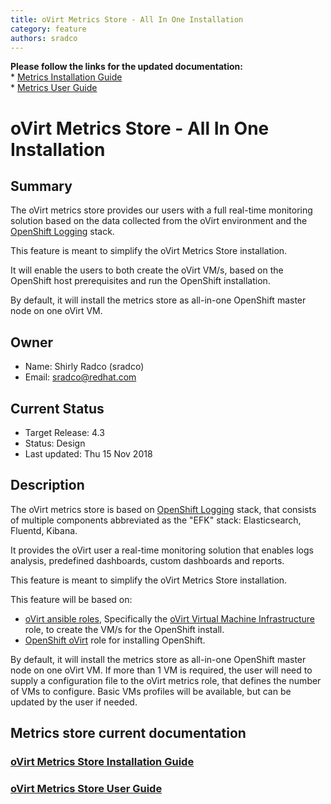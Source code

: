 ```yaml
---
title: oVirt Metrics Store - All In One Installation
category: feature
authors: sradco
---
```

<div class="alert alert-warning">
  <strong>Please follow the links for the updated documentation:</strong>
  <br/>
  * <a href="/documentation/metrics-install-guide/metrics_store_installation_guide.html">Metrics Installation Guide</a>
  <br/>
  * <a href="/documentation/metrics-user-guide/metrics-user-guide.html">Metrics User Guide</a>
</div>

# oVirt Metrics Store - All In One Installation

## Summary

The oVirt metrics store provides our users with a full real-time monitoring solution
based on the data collected from the oVirt environment and the [OpenShift Logging](https://github.com/openshift/origin-aggregated-logging) stack.

This feature is meant to simplify the oVirt Metrics Store installation.

It will enable the users to both create the oVirt VM/s, based on the OpenShift host prerequisites
and run the OpenShift installation.

By default, it will install the metrics store as all-in-one OpenShift master node on one oVirt VM.

## Owner

*   Name: Shirly Radco (sradco)
*   Email: <sradco@redhat.com>

## Current Status

*   Target Release: 4.3
*   Status: Design
*   Last updated: Thu 15 Nov 2018

## Description

The oVirt metrics store is based on [OpenShift Logging](https://github.com/openshift/origin-aggregated-logging) stack, that consists of multiple components abbreviated as the "EFK" stack: Elasticsearch, Fluentd, Kibana.

It provides the oVirt user a real-time monitoring solution that enables logs analysis, predefined dashboards, custom dashboards and reports.

This feature is meant to simplify the oVirt Metrics Store installation.

This feature will be based on:
 - [oVirt ansible roles](https://github.com/oVirt/ovirt-ansible), Specifically the [oVirt Virtual Machine Infrastructure](https://github.com/oVirt/ovirt-ansible-vm-infra) role,
to create the VM/s for the OpenShift install.
 - [OpenShift oVirt](https://github.com/openshift/openshift-ansible/tree/master/roles/openshift_ovirt) role for installing OpenShift.

By default, it will install the metrics store as all-in-one OpenShift master node on one oVirt VM.
If more than 1 VM is required, the user will need to supply a configuration file to the oVirt metrics role, that defines the number of VMs to configure.
Basic VMs profiles will be available, but can be updated by the user if needed.


## Metrics store current documentation

### [oVirt Metrics Store Installation Guide](/documentation/metrics-install-guide/metrics-install-guide)
### [oVirt Metrics Store User Guide](/documentation/metrics-user-guide/metrics-user-guide)
